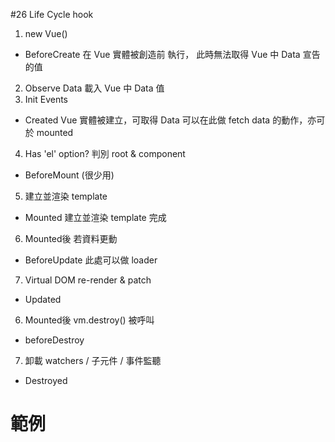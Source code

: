 #26 Life Cycle hook
1. new Vue()

* BeforeCreate
在 Vue 實體被創造前 執行，
此時無法取得 Vue 中 Data 宣告的值

2. Observe Data 載入 Vue 中 Data 值
3. Init Events

* Created
Vue 實體被建立，可取得 Data
可以在此做 fetch data 的動作，亦可於 mounted

4. Has 'el' option?
判別 root & component 

* BeforeMount (很少用)

5. 建立並渲染 template

* Mounted
建立並渲染 template 完成

6. Mounted後 若資料更動

* BeforeUpdate
此處可以做 loader
7. Virtual DOM re-render & patch
* Updated

6. Mounted後 vm.destroy() 被呼叫
* beforeDestroy
7. 卸載 watchers / 子元件 / 事件監聽
* Destroyed

# 範例